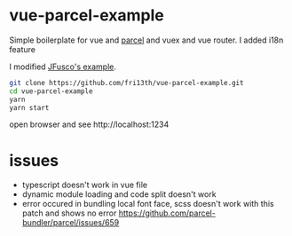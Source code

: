 # vue-parcel-example

Simple boilerplate for vue and [parcel](https://parceljs.org/) and vuex and vue router. I added i18n feature

I modified [JFusco's example](https://github.com/JFusco/vue-router-vuex-example).

``` bash
git clone https://github.com/fri13th/vue-parcel-example.git
cd vue-parcel-example
yarn
yarn start
``` 
open browser and see http://localhost:1234

# issues
* typescript doesn't work in vue file
* dynamic module loading and code split doesn't work
* error occured in bundling local font face, scss doesn't work with this patch and shows no error
https://github.com/parcel-bundler/parcel/issues/659

